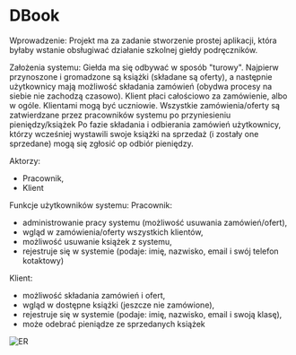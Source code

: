 # DBook
Wprowadzenie:
Projekt ma za zadanie stworzenie prostej aplikacji, która byłaby wstanie obsługiwać działanie szkolnej giełdy podręczników. 

Założenia systemu:
Giełda ma się odbywać w sposób "turowy". Najpierw przynoszone i gromadzone są książki (składane są oferty), a następnie użytkownicy mają możliwość składania zamówień (obydwa procesy na siebie nie zachodzą czasowo).
Klient płaci całościowo za zamówienie, albo w ogóle.
Klientami mogą być uczniowie.
Wszystkie zamówienia/oferty są zatwierdzane przez pracowników systemu po przyniesieniu pieniędzy/książek
Po fazie składania i odbierania zamówień użytkownicy, którzy wcześniej wystawili swoje książki na sprzedaż (i zostały one sprzedane) mogą się zgłosić op odbiór pieniędzy.

Aktorzy:
- Pracownik,
- Klient

Funkcje użytkowników systemu:
Pracownik:
- administrowanie pracy systemu (możliwość usuwania zamówień/ofert),
- wgląd w zamówienia/oferty wszystkich klientów,
- możliwość usuwanie książek z systemu,
- rejestruje się w systemie (podaje: imię, nazwisko, email i swój telefon kotaktowy)

Klient:
- możliwość składania zamówień i ofert,
- wgląd w dostępne książki (jeszcze nie zamówione),
- rejestruje się w systemie (podaje: imię, nazwisko, email i swoją klasę),
- może odebrać pieniądze ze sprzedanych książek

![ER](https://user-images.githubusercontent.com/58508596/80842616-5ad5b680-8c02-11ea-85b6-f5fde72e96c3.png)

